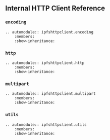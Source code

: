 Internal HTTP Client Reference
----------------------

### `encoding`

```eval_rst
.. automodule:: ipfshttpclient.encoding
    :members:
    :show-inheritance:

```

### `http`

```eval_rst
.. automodule:: ipfshttpclient.http
    :members:
    :show-inheritance:

```

### `multipart`

```eval_rst
.. automodule:: ipfshttpclient.multipart
    :members:
    :show-inheritance:

```

### `utils`

```eval_rst
.. automodule:: ipfshttpclient.utils
    :members:
    :show-inheritance:

```
